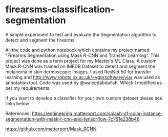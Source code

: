 # firearsms-classification-segmentation
A simple experiment to test and evaluate the Segmentation algorithm to detect and segment the firearms.

All the code and python notebook which contains my project named "Firearms Segmentation using Mask R-CNN and Transfer Learning". This project was done as a term project for my Master's ML Class. A custom Mask R-CNN was trained on IMFDB Dataset to detect and segment the melanoma in skin dermoscopic images. I used ResNet 50 for transfer learning and http://www.robots.ox.ac.uk/~vgg/software/via/ was used as annotation tool. Code was used by @waleedabdullah. Which I modified as per my requirements.

If you want to develop a classifier for your own custom dataset please see links below

References:
https://engineering.matterport.com/splash-of-color-instance-segmentation-with-mask-r-cnn-and-tensorflow-7c761e238b46

https://github.com/matterport/Mask_RCNN
